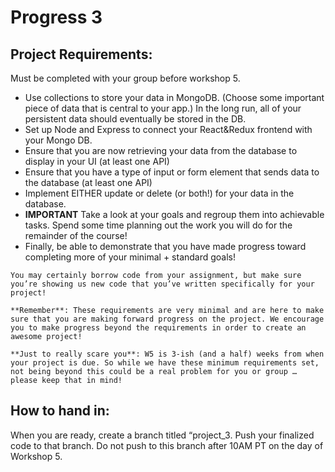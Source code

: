 # Progress 3

## Project Requirements:

Must be completed with your group before workshop 5.

- Use collections to store your data in MongoDB. (Choose some important piece of data that is central to your app.) In the long run, all of your persistent data should eventually be stored in the DB.
- Set up Node and Express to connect your React&Redux frontend with your Mongo DB.
- Ensure that you are now retrieving your data from the database to display in your UI (at least one API)
- Ensure that you have a type of input or form element that sends data to the database (at least one API)
- Implement EITHER update or delete (or both!) for your data in the database.
- **IMPORTANT** Take a look at your goals and regroup them into achievable tasks. Spend some time planning out the work you will do for the remainder of the course! 
- Finally, be able to demonstrate that you have made progress toward completing more of your minimal + standard goals!

```{note}
You may certainly borrow code from your assignment, but make sure you’re showing us new code that you’ve written specifically for your project!
```

```{tip}
**Remember**: These requirements are very minimal and are here to make sure that you are making forward progress on the project. We encourage you to make progress beyond the requirements in order to create an awesome project!
```

```{warning}
**Just to really scare you**: W5 is 3-ish (and a half) weeks from when your project is due. So while we have these minimum requirements set, not being beyond this could be a real problem for you or group … please keep that in mind! 
```

## How to hand in:

When you are ready, create a branch titled “project_3. Push your finalized code to that branch. 
Do not push to this branch after 10AM PT on the day of Workshop 5.